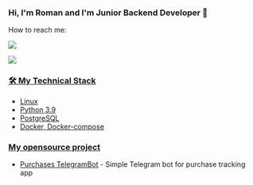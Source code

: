 
### Hi, I'm Roman and I'm Junior Backend Developer 👋

How to reach me:
<p align='left'>
   <a href="https://t.me/rundect">
       <img src="https://img.shields.io/badge/Telegram-2CA5E0?style=for-the-badge&logo=telegram&logoColor=white"/>
   </a>
<p align='left'>
   <a href='mailto:dofastsite@gmail.com'>
       <img src="https://img.shields.io/badge/Gmail-D14836?style=for-the-badge&logo=gmail&logoColor=white"/>
</p>


### 🛠 My Technical Stack
*   Linux
*   Python 3.9
*   PostgreSQL
*   Docker, Docker-compose

### My opensource project

*   [Purchases TelegramBot](https://github.com/rundect/purchases_bot) - Simple Telegram bot for purchase tracking app
